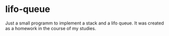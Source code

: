 lifo-queue
==========

Just a small programm to implement a stack and a lifo queue.
It was created as a homework in the course of my studies.
